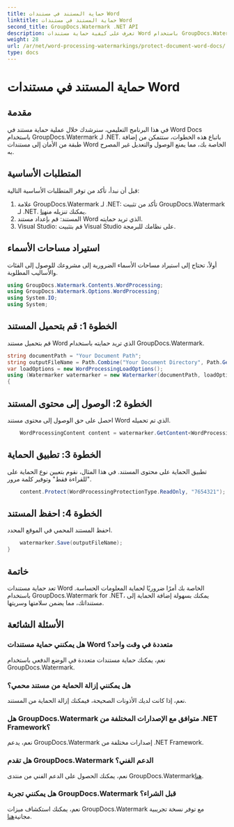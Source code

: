 ```yaml
---
title: حماية المستند في مستندات Word
linktitle: حماية المستند في مستندات Word
second_title: GroupDocs.Watermark .NET API
description: تعرف على كيفية حماية مستندات Word باستخدام GroupDocs.Watermark لـ .NET. اتبع برنامجنا التعليمي خطوة بخطوة لإضافة الأمان إلى مستنداتك دون عناء.
weight: 28
url: /ar/net/word-processing-watermarkings/protect-document-word-docs/
type: docs
---
```

# حماية المستند في مستندات Word

## مقدمة
في هذا البرنامج التعليمي، سنرشدك خلال عملية حماية مستند في Word Docs باستخدام GroupDocs.Watermark لـ .NET. باتباع هذه الخطوات، ستتمكن من إضافة طبقة من الأمان إلى مستندات Word الخاصة بك، مما يمنع الوصول والتعديل غير المصرح به.
## المتطلبات الأساسية
قبل أن نبدأ، تأكد من توفر المتطلبات الأساسية التالية:
1.  علامة GroupDocs.Watermark لـ .NET: تأكد من تثبيت GroupDocs.Watermark لـ .NET. يمكنك تنزيله من[هنا](https://releases.groupdocs.com/Watermark/net/).
2. المستند: قم بإعداد مستند Word الذي تريد حمايته.
3. Visual Studio: قم بتثبيت Visual Studio على نظامك للبرمجة.

## استيراد مساحات الأسماء
أولاً، تحتاج إلى استيراد مساحات الأسماء الضرورية إلى مشروعك للوصول إلى الفئات والأساليب المطلوبة.
```csharp
using GroupDocs.Watermark.Contents.WordProcessing;
using GroupDocs.Watermark.Options.WordProcessing;
using System.IO;
using System;
```
## الخطوة 1: قم بتحميل المستند
قم بتحميل مستند Word الذي تريد حمايته باستخدام GroupDocs.Watermark.
```csharp
string documentPath = "Your Document Path";
string outputFileName = Path.Combine("Your Document Directory", Path.GetFileName(documentPath));
var loadOptions = new WordProcessingLoadOptions();
using (Watermarker watermarker = new Watermarker(documentPath, loadOptions))
{
```
## الخطوة 2: الوصول إلى محتوى المستند
احصل على حق الوصول إلى محتوى مستند Word الذي تم تحميله.
```csharp
    WordProcessingContent content = watermarker.GetContent<WordProcessingContent>();
```
## الخطوة 3: تطبيق الحماية
تطبيق الحماية على محتوى المستند. في هذا المثال، نقوم بتعيين نوع الحماية على "للقراءة فقط" وتوفير كلمة مرور.
```csharp
    content.Protect(WordProcessingProtectionType.ReadOnly, "7654321");
```
## الخطوة 4: احفظ المستند
احفظ المستند المحمي في الموقع المحدد.
```csharp
    watermarker.Save(outputFileName);
}
```

## خاتمة
تعد حماية مستندات Word الخاصة بك أمرًا ضروريًا لحماية المعلومات الحساسة. باستخدام GroupDocs.Watermark for .NET، يمكنك بسهولة إضافة الحماية إلى مستنداتك، مما يضمن سلامتها وسريتها.
## الأسئلة الشائعة
### هل يمكنني حماية مستندات Word متعددة في وقت واحد؟
نعم، يمكنك حماية مستندات متعددة في الوضع الدفعي باستخدام GroupDocs.Watermark.
### هل يمكنني إزالة الحماية من مستند محمي؟
نعم، إذا كانت لديك الأذونات الصحيحة، فيمكنك إزالة الحماية من المستند.
### هل GroupDocs.Watermark متوافق مع الإصدارات المختلفة من .NET Framework؟
نعم، يدعم GroupDocs.Watermark إصدارات مختلفة من .NET Framework.
### هل تقدم GroupDocs.Watermark الدعم الفني؟
 نعم، يمكنك الحصول على الدعم الفني من منتدى GroupDocs.Watermark[هنا](https://forum.groupdocs.com/c/watermark/19).
### هل يمكنني تجربة GroupDocs.Watermark قبل الشراء؟
 نعم، يمكنك استكشاف ميزات GroupDocs.Watermark مع توفر نسخة تجريبية مجانية[هنا](https://releases.groupdocs.com/).